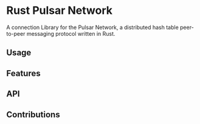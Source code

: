 # Rust Pulsar Network

A connection Library for the Pulsar Network, a distributed hash table peer-to-peer messaging protocol written in Rust.

## Usage
## Features
## API
## Contributions
